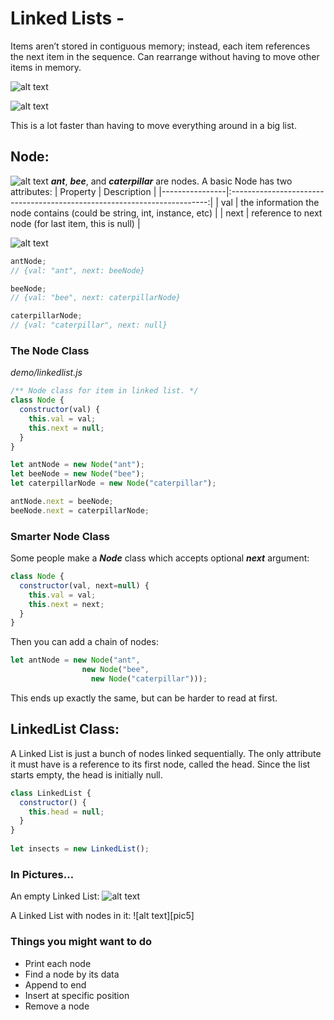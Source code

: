 # Linked Lists -

Items aren’t stored in contiguous memory; instead, each item references the next item in the sequence.
Can rearrange without having to move other items in memory.

![alt text][pic]

![alt text][pic2]

This is a lot faster than having to move everything around in a big list.

## Node:
![alt text][pic]
***ant***, ***bee***, and ***caterpillar*** are nodes.
A basic Node has two attributes:
| Property       | Description                                                              |
|----------------|:------------------------------------------------------------------------:|
| val            | the information the node contains (could be string, int, instance, etc)  |
| next           | reference to next node (for last item, this is null)                     |

![alt text][pic3]

```js
antNode;
// {val: "ant", next: beeNode}

beeNode;
// {val: "bee", next: caterpillarNode}

caterpillarNode;
// {val: "caterpillar", next: null}
```

### The Node Class
_demo/linkedlist.js_
```js
/** Node class for item in linked list. */
class Node {
  constructor(val) {
    this.val = val;
    this.next = null;
  }
}

let antNode = new Node("ant");
let beeNode = new Node("bee");
let caterpillarNode = new Node("caterpillar");

antNode.next = beeNode;
beeNode.next = caterpillarNode;
```

### Smarter Node Class
Some people make a ***Node*** class which accepts optional ***next*** argument:
```js
class Node {
  constructor(val, next=null) {
    this.val = val;
    this.next = next;
  }
}
```
Then you can add a chain of nodes:
```js
let antNode = new Node("ant",
                new Node("bee",
                  new Node("caterpillar")));
```
This ends up exactly the same, but can be harder to read at first.

## LinkedList Class:
A Linked List is just a bunch of nodes linked sequentially.
The only attribute it must have is a reference to its first node, called the head.
Since the list starts empty, the head is initially null.
```js
class LinkedList {
  constructor() {
    this.head = null;
  }
}
​
let insects = new LinkedList();
```

### In Pictures…
An empty Linked List:
![alt text][pic4]

A Linked List with nodes in it:
![alt text][pic5]

### Things you might want to do
- Print each node
- Find a node by its data
- Append to end
- Insert at specific position
- Remove a node

[pic]: https://s3-us-west-2.amazonaws.com/secure.notion-static.com/401b7652-27b8-4938-81d1-311daa2b92e5/graphviz-9f6d3afd1fcffc954507216eef84cd1cd4caba7b.svg "Linked List - Single Linked"

[pic2]: https://s3-us-west-2.amazonaws.com/secure.notion-static.com/0daf9c80-7bab-4d4f-ae3b-18314d4283d0/graphviz-8dc9c57ef981ae722ab78c348baeae871346906b.svg "Linked List - Remove Node"

[pic3]: https://lessons.springboard.com/image/https%3A%2F%2Fs3-us-west-2.amazonaws.com%2Fsecure.notion-static.com%2F8303053c-7180-41dd-af77-623e1d28180e%2Fgraphviz-47db8833b9babda521c0baf524ba3c53ce176bd0.svg?table=block&id=6f7ccf1f-b0d2-46b4-94c4-3eb9ee8c28cf&spaceId=163f1722-85e9-4a3c-adba-457a91094f00&userId=&cache=v2 "Linked List - Nodes"

[pic4]: https://s3-us-west-2.amazonaws.com/secure.notion-static.com/0f2a2e47-0fdd-4686-855f-ba6989ff0327/graphviz-b511f4ef91c1207372b8399fafa52940c94b3f9e.svg "Linked List - Empty List"

[pic 5]: https://s3-us-west-2.amazonaws.com/secure.notion-static.com/91638b74-dbe8-4cdd-b35b-f482b39a76d3/graphviz-f131717711a4cdf15aa53ff1825064fde5b2f1ef.svg "Linked List - List With Nodes"